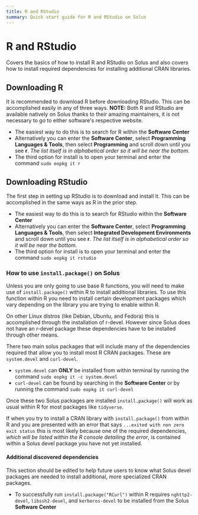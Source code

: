 ```yaml
---
title: R and RStudio
summary: Quick start guide for R and RStudio on Solus
---
```


# R and RStudio

Covers the basics of how to install R and RStudio on Solus and also covers how to install required dependencies for installing additional CRAN libraries.

## Downloading R

It is recommended to download R before downloading RStudio. This can be accomplished easily in any of three ways.
**NOTE:** Both R and RStudio are available natively on Solus thanks to their amazing maintainers, it is not necessary to go to either software's respective website.

- The easiest way to do this is to search for R within the **Software Center**
- Alternatively you can enter the **Software Center**, select **Programming Languages & Tools**, then select **Programming** and scroll down until you see **r**. _The list itself is in alphabetical order so it will be near the bottom._
- The third option for install is to open your terminal and enter the command `sudo eopkg it r`

## Downloading RStudio

The first step in setting up RStudio is to download and install it. This can be accomplished in the same ways as R in the prior step.

- The easiest way to do this is to search for RStudio within the **Software Center**
- Alternatively you can enter the **Software Center**, select **Programming Languages & Tools**, then select **Integrated Development Environments** and scroll down until you see **r**. _The list itself is in alphabetical order so it will be near the bottom._
- The third option for install is to open your terminal and enter the command `sudo eopkg it rstudio`

### How to use `install.package()` on Solus

Unless you are only going to use base R functions, you will need to make use of `install.package()` within R to install additional libraries. To use this function within R you need to install certain development packages which vary depending on the library you are trying to enable within R.

On other Linux distros (like Debian, Ubuntu, and Fedora) this is accomplished through the installation of r-devel. However since Solus does not have an r-devel package these dependencies have to be installed through other means.

There two main solus packages that will include many of the dependencies required that allow you to install most R CRAN packages. These are `system.devel` and `curl-devel`.

- `system.devel` can **ONLY** be installed from within terminal by running the command `sudo eopkg it -c system.devel`
- `curl-devel` can be found by searching in the **Software Center** or by running the command `sudo eopkg it curl-devel`

Once these two Solus packages are installed `install.package()` will work as usual within R for most packages like `tidyverse`.

If when you try to install a CRAN library with `install.package()` from within R and you are presented with an error that says `...exited with non zero exit status` this is most likely because one of the required dependencies, _which will be listed within the R console detailing the error_, is contained within a Solus devel package you have not yet installed.

#### Additional discovered dependencies

This section should be edited to help future users to know what Solus devel packages are needed to install additional, more specialized CRAN packages.

- To successfully run `install.package("RCurl")` within R requires `nghttp2-devel`, `libssh2-devel`, and `kerberos-devel` to be installed from the Solus **Software Center**
